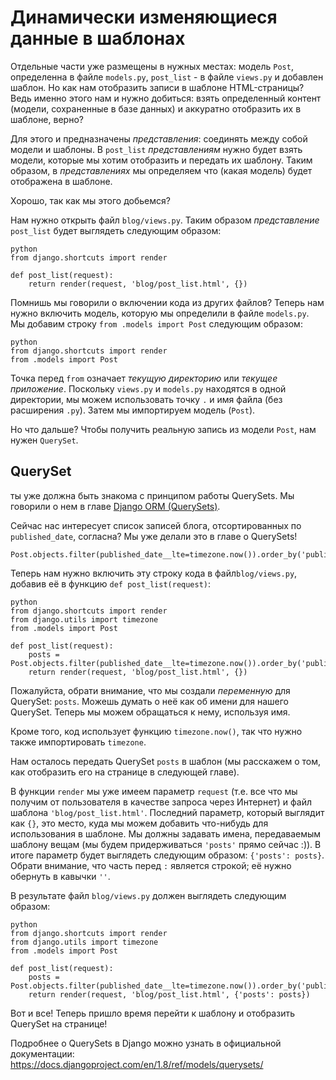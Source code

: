 # Динамически изменяющиеся данные в шаблонах

Отдельные части уже размещены в нужных местах: модель `Post`, определенна в файле `models.py`, `post_list` - в файле `views.py` и добавлен шаблон. Но как нам отобразить записи в шаблоне HTML-страницы? Ведь именно этого нам и нужно добиться: взять определенный контент (модели, сохраненные в базе данных) и аккуратно отобразить их в шаблоне, верно?

Для этого и предназначены *представления*: соединять между собой модели и шаблоны. В `post_list` *представлениям* нужно будет взять модели, которые мы хотим отобразить и передать их шаблону. Таким образом, в *представлениях* мы определяем что (какая модель) будет отображена в шаблоне.

Хорошо, так как мы этого добьемся?

Нам нужно открыть файл `blog/views.py`. Таким образом *представление* `post_list` будет выглядеть следующим образом:

    python
    from django.shortcuts import render
    
    def post_list(request):
        return render(request, 'blog/post_list.html', {})
    

Помнишь мы говорили о включении кода из других файлов? Теперь нам нужно включить модель, которую мы определили в файле `models.py`. Мы добавим строку `from .models import Post` следующим образом:

    python
    from django.shortcuts import render
    from .models import Post
    

Точка перед `from` означает *текущую директорию* или *текущее приложение*. Поскольку `views.py` и `models.py` находятся в одной директории, мы можем использовать точку `.` и имя файла (без расширения `.py`). Затем мы импортируем модель (`Post`).

Но что дальше? Чтобы получить реальную запись из модели `Post`, нам нужен `QuerySet`.

## QuerySet

ты уже должна быть знакома с принципом работы QuerySets. Мы говорили о нем в главе [Django ORM (QuerySets)][1].

 [1]: ../django_orm/README.md

Сейчас нас интересует список записей блога, отсортированных по `published_date`, согласна? Мы уже делали это в главе о QuerySets!

    Post.objects.filter(published_date__lte=timezone.now()).order_by('published_date')
    

Теперь нам нужно включить эту строку кода в файл`blog/views.py`, добавив её в функцию `def post_list(request)`:

    python
    from django.shortcuts import render
    from django.utils import timezone
    from .models import Post
    
    def post_list(request):
        posts = Post.objects.filter(published_date__lte=timezone.now()).order_by('published_date')
        return render(request, 'blog/post_list.html', {})
    

Пожалуйста, обрати внимание, что мы создали *переменную* для QuerySet: `posts`. Можешь думать о неё как об имени для нашего QuerySet. Теперь мы можем обращаться к нему, используя имя.

Кроме того, код использует функцию `timezone.now()`, так что нужно также импортировать `timezone`.

Нам осталось передать QuerySet `posts` в шаблон (мы расскажем о том, как отобразить его на странице в следующей главе).

В функции `render` мы уже имеем параметр `request` (т.е. все что мы получим от пользователя в качестве запроса через Интернет) и файл шаблона `'blog/post_list.html'`. Последний параметр, который выглядит как `{}`, это место, куда мы можем добавить что-нибудь для использования в шаблоне. Мы должны задавать имена, передаваемым шаблону вещам (мы будем придерживаться `'posts'` прямо сейчас :)). В итоге параметр будет выглядеть следующим образом: `{'posts': posts}`. Обрати внимание, что часть перед `:` является строкой; её нужно обернуть в кавычки `''`.

В результате файл `blog/views.py` должен выглядеть следующим образом:

    python
    from django.shortcuts import render
    from django.utils import timezone
    from .models import Post
    
    def post_list(request):
        posts = Post.objects.filter(published_date__lte=timezone.now()).order_by('published_date')
        return render(request, 'blog/post_list.html', {'posts': posts})
    

Вот и все! Теперь пришло время перейти к шаблону и отобразить QuerySet на странице!

Подробнее о QuerySets в Django можно узнать в официальной документации: https://docs.djangoproject.com/en/1.8/ref/models/querysets/